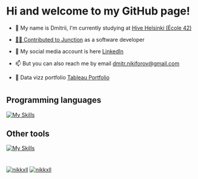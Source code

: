 <h1 align="left">Hi and welcome to my GitHub page!</h1>

- 🐝  My name is Dmitrii, I'm currently studying at <a href="https://www.hive.fi/en/">Hive Helsinki (École 42)
  
- 👨‍💻  Contributed to <a href="https://www.hackjunction.com/">Junction</a> as a software developer
  
- 📱  My social media account is here <a href="https://www.linkedin.com/in/dmitriinikiforov/">LinkedIn</a>
  
- 📫  But you can also reach me by email dmitr.nikiforov@gmail.com
  
- 💼  Data vizz portfolio <a href="https://public.tableau.com/app/profile/nikiforov.dmitrii/vizzes/">Tableau Portfolio</a>

#

<h2 align="left">Programming languages</h2>

[![My Skills](https://skillicons.dev/icons?i=ts,js,html,css,python,cpp,c,r,bash)](https://skillicons.dev)

<h2 align="left">Other tools</h2>

[![My Skills](https://skillicons.dev/icons?i=nodejs,nextjs,react,express,tailwind,django,jest,mongodb,postgresql,sqlite,docker,nginx)](https://skillicons.dev)

#

<a href="#"><img src="https://github-readme-stats.vercel.app/api?username=nikkxll&show_icons=true&locale=en&theme=transparent&hide_border=true" alt="nikkxll" /></a>
<a href="#"><img src="https://github-readme-stats.vercel.app/api/top-langs?username=nikkxll&show_icons=true&locale=en&layout=compact&theme=transparent&hide_border=true" alt="nikkxll" /></a>
